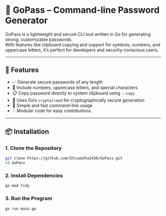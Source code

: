 # 🔐 GoPass – Command-line Password Generator

GoPass is a lightweight and secure CLI tool written in Go for generating strong, customizable passwords.  
With features like clipboard copying and support for symbols, numbers, and uppercase letters, it’s perfect for developers and security-conscious users.

---

## 🚀 Features

- ✅ Generate secure passwords of any length
- 🔢 Include numbers, uppercase letters, and special characters
- 📋 Copy password directly to system clipboard using `--copy`
- 🔐 Uses Go’s `crypto/rand` for cryptographically secure generation
- 🧩 Simple and fast command-line usage
- 💡 Modular code for easy contributions

---

## 📦 Installation

### 1. Clone the Repository

```bash
git clone https://github.com/ShivamJha2436/GoPass.git
cd GoPass
```

### 2. Install Dependencies
```bash
go mod tidy
```

### 3. Run the Program

```bash
go run main.go
```
